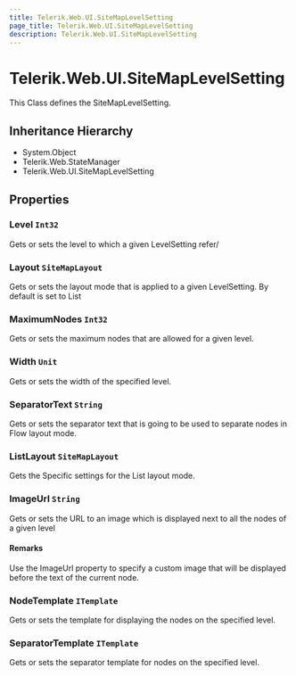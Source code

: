 ```yaml
---
title: Telerik.Web.UI.SiteMapLevelSetting
page_title: Telerik.Web.UI.SiteMapLevelSetting
description: Telerik.Web.UI.SiteMapLevelSetting
---
```


# Telerik.Web.UI.SiteMapLevelSetting

This Class defines the SiteMapLevelSetting.

## Inheritance Hierarchy

* System.Object
* Telerik.Web.StateManager
* Telerik.Web.UI.SiteMapLevelSetting

## Properties

###  Level `Int32`

Gets or sets the level to which a given LevelSetting refer/

###  Layout `SiteMapLayout`

Gets or sets the layout mode that is applied to a given LevelSetting. By default is set to List

###  MaximumNodes `Int32`

Gets or sets the maximum nodes that are allowed for a given level.

###  Width `Unit`

Gets or sets the width of the specified level.

###  SeparatorText `String`

Gets or sets the separator text that is going to be used to separate 
            nodes in Flow layout mode.

###  ListLayout `SiteMapLayout`

Gets the Specific settings for the List layout mode.

###  ImageUrl `String`

Gets or sets the URL to an image which is displayed next to all the nodes of a given level

#### Remarks
Use the ImageUrl property to specify a custom image that will be
            	displayed before the text of the current node.

###  NodeTemplate `ITemplate`

Gets or sets the template for displaying the nodes on the specified level.

###  SeparatorTemplate `ITemplate`

Gets or sets the separator template for nodes on the specified level.

